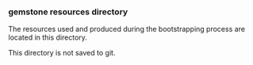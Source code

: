### gemstone resources directory
The resources used and produced during the bootstrapping process are located in this directory.

This directory is not saved to git.
